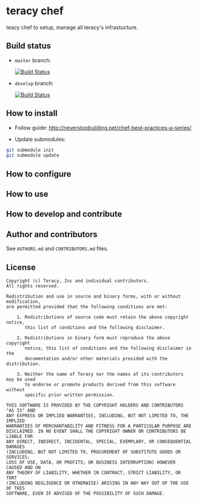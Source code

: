 teracy chef
===========

teacy chef to setup, manage all teracy's infrastucture.

Build status
------------

- `master` branch:

    [![Build Status](https://travis-ci.org/hoatle/chef.png?branch=master)](https://travis-ci.org/hoatle/chef)

- `develop` branch:

    [![Build Status](https://travis-ci.org/hoatle/chef.png?branch=develop)](https://travis-ci.org/hoatle/chef)


How to install
--------------

- Follow guide: http://neverstopbuilding.net/chef-best-practices-a-series/

- Update submodules:

``` bash
git submodule init
git submodule update
```

How to configure
----------------


How to use
----------


How to develop and contribute
-----------------------------


Author and contributors
-----------------------

See `AUTHORS.md` and `CONTRIBUTORS.md` files.


License
-------

```
Copyright (c) Teracy, Inc and individual contributors.
All rights reserved.

Redistribution and use in source and binary forms, with or without modification,
are permitted provided that the following conditions are met:

    1. Redistributions of source code must retain the above copyright notice,
       this list of conditions and the following disclaimer.

    2. Redistributions in binary form must reproduce the above copyright
       notice, this list of conditions and the following disclaimer in the
       documentation and/or other materials provided with the distribution.

    3. Neither the name of Teracy nor the names of its contributors may be used
       to endorse or promote products derived from this software without
       specific prior written permission.

THIS SOFTWARE IS PROVIDED BY THE COPYRIGHT HOLDERS AND CONTRIBUTORS "AS IS" AND
ANY EXPRESS OR IMPLIED WARRANTIES, INCLUDING, BUT NOT LIMITED TO, THE IMPLIED
WARRANTIES OF MERCHANTABILITY AND FITNESS FOR A PARTICULAR PURPOSE ARE
DISCLAIMED. IN NO EVENT SHALL THE COPYRIGHT OWNER OR CONTRIBUTORS BE LIABLE FOR
ANY DIRECT, INDIRECT, INCIDENTAL, SPECIAL, EXEMPLARY, OR CONSEQUENTIAL DAMAGES
(INCLUDING, BUT NOT LIMITED TO, PROCUREMENT OF SUBSTITUTE GOODS OR SERVICES;
LOSS OF USE, DATA, OR PROFITS; OR BUSINESS INTERRUPTION) HOWEVER CAUSED AND ON
ANY THEORY OF LIABILITY, WHETHER IN CONTRACT, STRICT LIABILITY, OR TORT
(INCLUDING NEGLIGENCE OR OTHERWISE) ARISING IN ANY WAY OUT OF THE USE OF THIS
SOFTWARE, EVEN IF ADVISED OF THE POSSIBILITY OF SUCH DAMAGE.

```
